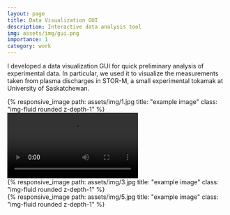 ```yaml
---
layout: page
title: Data Visualization GUI
description: Interactive data analysis tool
img: assets/img/gui.png
importance: 1
category: work
---
```


I developed a data visualization GUI for quick preliminary analysis of
experimental data. In particular, we used it to visualize the measurements
taken from plasma discharges in STOR-M, a small experimental tokamak at 
University of Saskatchewan.



<div class="row">
    <div class="col-sm mt-3 mt-md-0">
        {% responsive_image path: assets/img/1.jpg title: "example image" class: "img-fluid rounded z-depth-1" %}
    </div>
    <video
    src="https://github.com/masarunakajima/masarunakajima.github.io/blob/master/assets/img/gui_plot.mp4"
    controls="controls" style="max-width: 730px;">
    </video>
    <div class="col-sm mt-3 mt-md-0">
        {% responsive_image path: assets/img/3.jpg title: "example image" class: "img-fluid rounded z-depth-1" %}
    </div>
    <div class="col-sm mt-3 mt-md-0">
        {% responsive_image path: assets/img/5.jpg title: "example image" class: "img-fluid rounded z-depth-1" %}
    </div>
</div>
